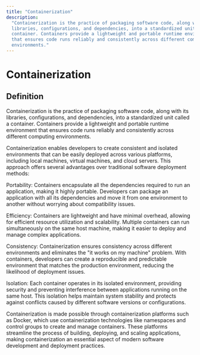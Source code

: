 ```yaml
---
title: "Containerization"
description:
  "Containerization is the practice of packaging software code, along with its
  libraries, configurations, and dependencies, into a standardized unit called a
  container. Containers provide a lightweight and portable runtime environment
  that ensures code runs reliably and consistently across different computing
  environments."
---
```


# Containerization

## Definition

Containerization is the practice of packaging software code, along with its
libraries, configurations, and dependencies, into a standardized unit called a
container. Containers provide a lightweight and portable runtime environment
that ensures code runs reliably and consistently across different computing
environments.

Containerization enables developers to create consistent and isolated
environments that can be easily deployed across various platforms, including
local machines, virtual machines, and cloud servers. This approach offers
several advantages over traditional software deployment methods:

Portability: Containers encapsulate all the dependencies required to run an
application, making it highly portable. Developers can package an application
with all its dependencies and move it from one environment to another without
worrying about compatibility issues.

Efficiency: Containers are lightweight and have minimal overhead, allowing for
efficient resource utilization and scalability. Multiple containers can run
simultaneously on the same host machine, making it easier to deploy and manage
complex applications.

Consistency: Containerization ensures consistency across different environments
and eliminates the "it works on my machine" problem. With containers, developers
can create a reproducible and predictable environment that matches the
production environment, reducing the likelihood of deployment issues.

Isolation: Each container operates in its isolated environment, providing
security and preventing interference between applications running on the same
host. This isolation helps maintain system stability and protects against
conflicts caused by different software versions or configurations.

Containerization is made possible through containerization platforms such as
Docker, which use containerization technologies like namespaces and control
groups to create and manage containers. These platforms streamline the process
of building, deploying, and scaling applications, making containerization an
essential aspect of modern software development and deployment practices.

